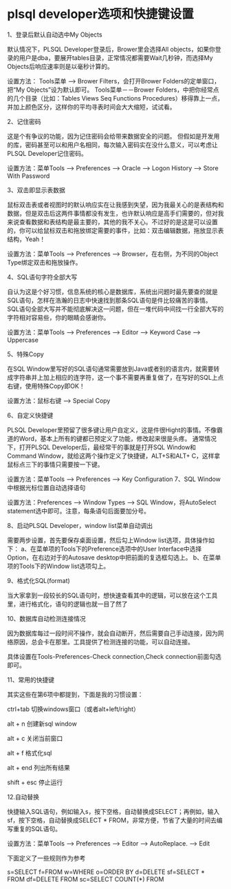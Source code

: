 # plsql developer选项和快捷键设置

1、登录后默认自动选中My Objects 

默认情况下，PLSQL Developer登录后，Brower里会选择All objects，如果你登录的用户是dba，要展开tables目录，正常情况都需要Wait几秒钟，而选择My Objects后响应速率则是以毫秒计算的。

设置方法：
Tools菜单 --> Brower Filters，会打开Brower Folders的定单窗口，把“My Objects”设为默认即可。
Tools菜单－－Brower Folders，中把你经常点的几个目录（比如：Tables Views Seq Functions Procedures）移得靠上一点，并加上颜色区分，这样你的平均寻表时间会大大缩短，试试看。

2、记住密码   

  这是个有争议的功能，因为记住密码会给带来数据安全的问题。 但假如是开发用的库，密码甚至可以和用户名相同，每次输入密码实在没什么意义，可以考虑让PLSQL Developer记住密码。

设置方法：菜单Tools --> Preferences --> Oracle --> Logon History --> Store With Password

3、双击即显示表数据

鼠标双击表或者视图时的默认响应实在让我感到失望，因为我最关心的是表结构和数据，但是双击后这两件事情都没有发生，也许默认响应是高手们需要的，但对我来说查看数据和表结构是最主要的，其他的我不关心。不过好的是这是可以设置的，你可以给鼠标双击和拖放绑定需要的事件，比如：双击编辑数据，拖放显示表结构，Yeah！

设置方法：菜单Tools --> Preferences --> Browser，在右侧，为不同的Object Type绑定双击和拖放操作。

4、SQL语句字符全部大写

自认为这是个好习惯，信息系统的核心是数据库，系统出问题时最先要查的就是SQL语句，怎样在浩瀚的日志中快速找到那条SQL语句是件比较痛苦的事情。 SQL语句全部大写并不能彻底解决这一问题，但在一堆代码中间找一行全部大写的字符相对容易些，你的眼睛会感谢你。 

设置方法：菜单Tools --> Preferences --> Editor --> Keyword Case --> Uppercase

5、特殊Copy   

  在SQL Window里写好的SQL语句通常需要放到Java或者别的语言内，就需要转成字符串并上加上相应的连字符，这一个事不需要再重复做了，在写好的SQL上点右键，使用特殊Copy即OK！

设置方法：鼠标右键 --> Special Copy

6、自定义快捷键 

  PLSQL Developer里预留了很多键让用户自定义，这是件很Hight的事情。不像霸道的Word，基本上所有的键都已预定义了功能，修改起来很是头疼。 通常情况下，打开PLSQL Developer后，最经常干的事就是打开SQL Window和Command Window，就给这两个操作定义了快捷键，ALT+S和ALT+ C，这样拿鼠标点三下的事情只需要按一下键。

设置方法：菜单Tools --> Preferences --> Key Configuration
7、SQL Window中根据光标位置自动选择语句

设置方法：Preferences --> Window Types --> SQL Window，将AutoSelect statement选中即可。注意，每条语句后面要加分号。

 

8、启动PLSQL Developer，window list菜单自动调出

需要两步设置，首先要保存桌面设置，然后勾上Window list选项，具体操作如下：
a、在菜单项的Tools下的Preference选项中的User Interface中选择Option，在右边对于的Autosave desktop中把前面的复选框勾选上。
b、在菜单项的Tools下的Window list选项勾上。

 

9、格式化SQL(format)

当大家拿到一段较长的SQL语句时，想快速查看其中的逻辑，可以放在这个工具里，进行格式化，语句的逻辑也就一目了然了

 

10、数据库自动检测连接情况

因为数据库每过一段时间不操作，就会自动断开，然后需要自己手动连接，因为网络原因，总会卡在那里。工具提供了检测连接的功能，可以自动连接。

具体设置在Tools-Preferences-Check connection,Check connection前面勾选即可。

 

11、常用的快捷键

其实这些在第6项中都提到，下面是我的习惯设置：

ctrl+tab 切换windows窗口（或者alt+left/right）

alt + n 创建新sql window

alt + c 关闭当前窗口

alt + f 格式化sql

alt + end 列出所有结果

shift + esc 停止运行


12.自动替换


快捷输入SQL语句，例如输入s，按下空格，自动替换成SELECT；再例如，输入sf，按下空格，自动替换成SELECT * FROM，非常方便，节省了大量的时间去编写重复的SQL语句。

设置方法：菜单Tools –> Preferences –> Editor –> AutoReplace. –> Edit

下面定义了一些规则作为参考

s=SELECT 
f=FROM 
w=WHERE 
o=ORDER BY 
d=DELETE 
sf=SELECT * FROM 
df=DELETE FROM 
sc=SELECT COUNT(*) FROM